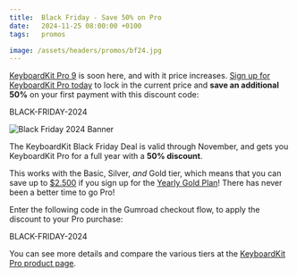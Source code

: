 ```yaml
---
title:  Black Friday - Save 50% on Pro
date:   2024-11-25 08:00:00 +0100
tags:   promos

image: /assets/headers/promos/bf24.jpg
---
```


[KeyboardKit Pro 9](/pro) is soon here, and with it price increases. [Sign up for KeyboardKit Pro today](/pro) to lock in the current price and **save an additional 50%** on your first payment with this discount code:

<div class="box pro">
  BLACK-FRIDAY-2024
</div>

![Black Friday 2024 Banner]({{page.image}})

The KeyboardKit Black Friday Deal is valid through November, and gets you KeyboardKit Pro for a full year with a **50% discount**.

This works with the Basic, Silver, *and* Gold tier, which means that you can save up to [$2.500](/pro) if you sign up for the [Yearly Gold Plan](/pro)! There has never been a better time to go Pro!

Enter the following code in the Gumroad checkout flow, to apply the discount to your Pro purchase:

<div class="box pro">
  BLACK-FRIDAY-2024
</div>

You can see more details and compare the various tiers at the [KeyboardKit Pro product page](/pro).